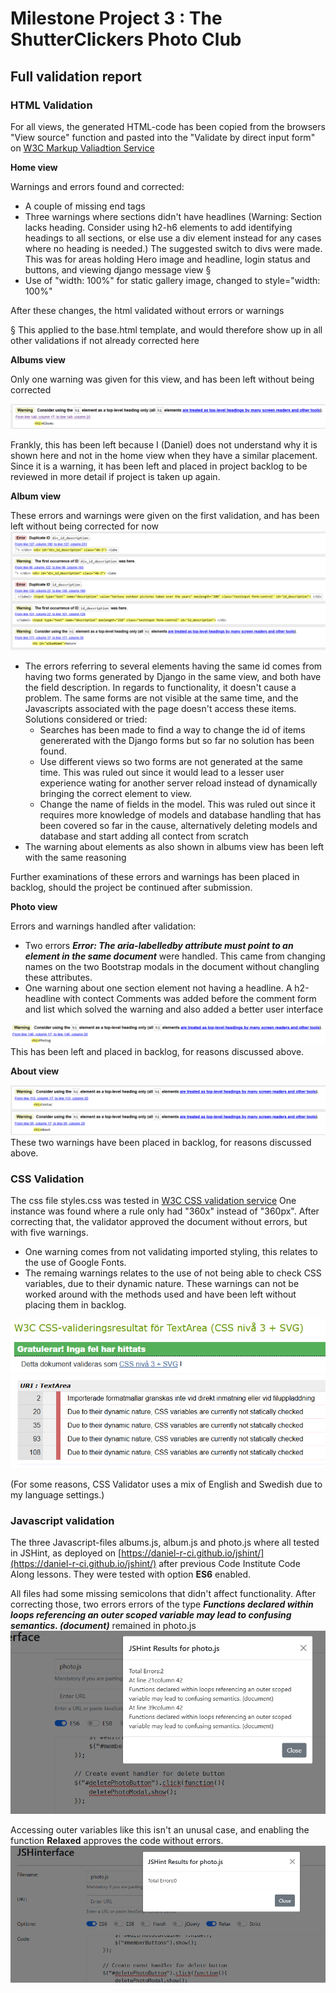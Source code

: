 # Milestone Project 3 : The ShutterClickers Photo Club

## Full validation report

### HTML Validation

For all views, the generated HTML-code has been copied from the browsers "View source" function and pasted into the "Validate by direct input form" on [W3C Markup Valiadtion Service](https://validator.w3.org/)

**Home view**

Warnings and errors found and corrected:
- A couple of missing end tags
- Three warnings where sections didn't have headlines (Warning: Section lacks heading. Consider using h2-h6 elements to add identifying headings to all sections, or else use a div element instead for any cases where no heading is needed.) The suggested switch to divs were made. This was for areas holding Hero image and headline, login status and buttons, and viewing django message view §
- Use of "width: 100%" for static gallery image, changed to style="width: 100%"

After these changes, the html validated without errors or warnings

§ This applied to the base.html template, and would therefore show up in all other validations if not already corrected here

**Albums view**

Only one warning was given for this view, and has been left without being corrected

![Validation of albums view](validation_albums.png)

Frankly, this has been left because I (Daniel) does not understand why it is shown here and not in the home view when they have a similar placement. Since it is a warning, it has been left and placed in project backlog to be reviewed in more detail if project is taken up again.

**Album view**

These errors and warnings were given on the first validation, and has been left without being corrected for now
![Validation of album view](validation_album.png)
- The errors referring to several elements having the same id comes from having two forms generated by Django in the same view, and both have the field description. In regards to functionality, it doesn't cause a problem. The same forms are not visible at the same time, and the Javascripts associated with the page doesn't access these items. Solutions considered or tried:
    - Searches has been made to find a way to change the id of items genererated with the Django forms but so far no solution has been found. 
    - Use different views so two forms are not generated at the same time. This was ruled out since it would lead to a lesser user experience wating for another server reload instead of dynamically bringing the correct element to view.
    - Change the name of fields in the model. This was ruled out since it requires more knowledge of models and database handling that has been covered so far in the cause, alternatively deleting models and database and start adding all contect from scratch
- The warning about elements as also shown in albums view has been left with the same reasoning

Further examinations of these errors and warnings has been placed in backlog, should the project be continued after submission.

**Photo view**

Errors and warnings handled after validation:

- Two errors ***Error: The aria-labelledby attribute must point to an element in the same document*** were handled. This came from changing names on the two Bootstrap modals in the document without changling these attributes.
- One warning about one section element not having a headline. A h2-headline with contect Comments was added before the comment form and list which solved the warning and also added a better user interface

![Valiation of photo view](validation_photo.png)  
This has been left and placed in backlog, for reasons discussed above.

**About view**

![Validation of about view](validation_about.png)  
These two warnings have been placed in backlog, for reasons discussed above.

### CSS Validation

The css file styles.css was tested in [W3C CSS validation service](https://jigsaw.w3.org/css-validator/)
One instance was found where a rule only had "360x" instead of "360px". After correcting that, the validator approved the document without errors, but with five warnings. 
- One warning comes from not validating imported styling, this relates to the use of Google Fonts.
- The remaing warnings relates to the use of not being able to check CSS variables, due to their dynamic nature.
These warnings can not be worked around with the methods used and have been left without placing them in backlog.

![validation_css_approved](validation_css_approved.png)  ![validation_css_warnings](validation_css_warnings.png)

(For some reasons, CSS Validator uses a mix of English and Swedish due to my language settings.)

### Javascript validation

The three Javascript-files albums.js, album.js and photo.js where all tested in JSHint, as deployed on [https://daniel-r-ci.github.io/jshint/](https://daniel-r-ci.github.io/jshint/) after previous Code Institute Code Along lessons. They were tested with option **ES6** enabled.

All files had some missing semicolons that didn't affect functionality. After correcting those, two errors errors of the type ***Functions declared within loops referencing an outer scoped variable may lead to confusing semantics. (document)*** remained in photo.js
![2 JS Errors](validation_js_errors.png)  

Accessing outer variables like this isn't an unusal case, and enabling the function **Relaxed** approves the code without errors.  
![0 JS Errors remaining](validation_js_errorfree.png)



